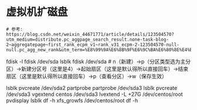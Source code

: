# 虚拟机扩磁盘
    # 参考: https://blog.csdn.net/weixin_44671771/article/details/123504570?utm_medium=distribute.pc_aggpage_search_result.none-task-blog-2~aggregatepage~first_rank_ecpm_v1~rank_v31_ecpm-2-123504570-null-null.pc_agg_new_rank&utm_term=%E8%99%9A%E6%8B%9F%E6%9C%BA%E6%80%8E%E4%B9%88%E5%88%86%E9%85%8D%E7%A3%81%E7%9B%98%E7%BB%99%E6%A0%B9%E7%9B%AE%E5%BD%95&spm=1000.2123.3001.4430

 fdisk  -l
 fdisk  /dev/sda
 lsblk
 fdisk  /dev/sda
    # n（新建）→p（分区类型选为主分区）→新建分区号（这里是4）→起始扇区（这里是默认得所以直接回车）→结束扇区（这里是默认得所以直接回车）→p（查看分区）→w（保存生效）

 lsblk
 pvcreate /dev/sda2
 partprobe
 partprobe  /dev/sda3
 lsblk
 pvcreate /dev/sda3
 vgextend centos /dev/sda3
 lvextend -L +27G /dev/centos/root
 pvdisplay
 lsblk
 df -h
 xfs_growfs /dev/centos/root
 df -h


